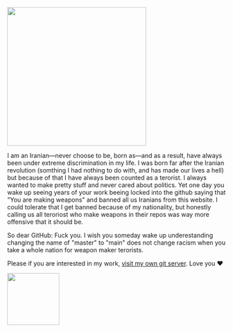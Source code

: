 <img src="https://inventory.kary.us/github.jpeg" width="320">

I am an Iranian&mdash;never choose to be, born as&mdash;and as a result, have always been under extreme discrimination in my life. I was born far after the Iranian revolution (somthing I had nothing to do with, and has made our lives a hell) but because of that I have always been counted as a terorist. I always wanted to make pretty stuff and never cared about politics. Yet one day you wake up seeing years of your work beeing locked into the github saying that "You are making weapons" and banned all us Iranians from this website. I could tolerate that I get banned because of my nationality, but honestly calling us all teroriost who make weapons in their repos was way more offensive that it should be.

So dear GitHub: Fuck you. I wish you someday wake up underestanding changing the name of "master" to "main" does not change racism when you take a whole nation for weapon maker terorists.

Please if you are interested in my work, [visit my own git server](https://codes.kary.us). Love you ♥️

<img src="https://inventory.kary.us/content/signature.png" width="120">
